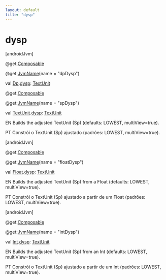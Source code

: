 ```yaml
---
layout: default
title: "dysp"
---
```


# dysp

[androidJvm]

@get:[Composable](https://developer.android.com/reference/kotlin/androidx/compose/runtime/Composable.html)

@get:[JvmName](https://kotlinlang.org/api/core/kotlin-stdlib/kotlin.jvm/-jvm-name/index.html)(name = "dpDysp")

val [Dp](https://developer.android.com/reference/kotlin/androidx/compose/ui/unit/Dp.html).[dysp](dysp.md): [TextUnit](https://developer.android.com/reference/kotlin/androidx/compose/ui/unit/TextUnit.html)

@get:[Composable](https://developer.android.com/reference/kotlin/androidx/compose/runtime/Composable.html)

@get:[JvmName](https://kotlinlang.org/api/core/kotlin-stdlib/kotlin.jvm/-jvm-name/index.html)(name = "spDysp")

val [TextUnit](https://developer.android.com/reference/kotlin/androidx/compose/ui/unit/TextUnit.html).[dysp](dysp.md): [TextUnit](https://developer.android.com/reference/kotlin/androidx/compose/ui/unit/TextUnit.html)

EN Builds the adjusted TextUnit (Sp) (defaults: LOWEST, multiView=true).

PT Constrói o TextUnit (Sp) ajustado (padrões: LOWEST, multiView=true).

[androidJvm]

@get:[Composable](https://developer.android.com/reference/kotlin/androidx/compose/runtime/Composable.html)

@get:[JvmName](https://kotlinlang.org/api/core/kotlin-stdlib/kotlin.jvm/-jvm-name/index.html)(name = "floatDysp")

val [Float](https://kotlinlang.org/api/core/kotlin-stdlib/kotlin/-float/index.html).[dysp](dysp.md): [TextUnit](https://developer.android.com/reference/kotlin/androidx/compose/ui/unit/TextUnit.html)

EN Builds the adjusted TextUnit (Sp) from a Float (defaults: LOWEST, multiView=true).

PT Constrói o TextUnit (Sp) ajustado a partir de um Float (padrões: LOWEST, multiView=true).

[androidJvm]

@get:[Composable](https://developer.android.com/reference/kotlin/androidx/compose/runtime/Composable.html)

@get:[JvmName](https://kotlinlang.org/api/core/kotlin-stdlib/kotlin.jvm/-jvm-name/index.html)(name = "intDysp")

val [Int](https://kotlinlang.org/api/core/kotlin-stdlib/kotlin/-int/index.html).[dysp](dysp.md): [TextUnit](https://developer.android.com/reference/kotlin/androidx/compose/ui/unit/TextUnit.html)

EN Builds the adjusted TextUnit (Sp) from an Int (defaults: LOWEST, multiView=true).

PT Constrói o TextUnit (Sp) ajustado a partir de um Int (padrões: LOWEST, multiView=true).